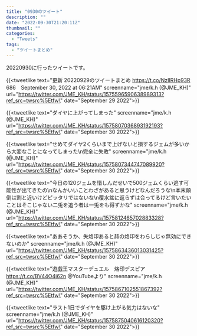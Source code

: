```yaml
---
title: "0930のツイート"
description: ""
date: "2022-09-30T21:20:11Z"
thumbnail: ""
categories:
  - "Tweets"
tags:
  - "ツイートまとめ"
---
```

20220930に行ったツイートです。
<!--more-->
{{<tweetlike text=\"更新 20220929のツイートまとめ https://t.co/NzIlRHp93R 686　September 30, 2022 at 06:21AM\" screenname=\"jme/k.h (@JME_KH)\" url=\"https://twitter.com/JME_KH/status/1575596590638989313?ref_src=twsrc%5Etfw\" date=\"September 29 2022\">}}

{{<tweetlike text=\"ダイヤに上がってしまった\" screenname=\"jme/k.h (@JME_KH)\" url=\"https://twitter.com/JME_KH/status/1575807036893192193?ref_src=twsrc%5Etfw\" date=\"September 30 2022\">}}

{{<tweetlike text=\"せめてダイヤ2くらいまで上げないと損するジェムが多いから大変なことになってしまった\n完全に失敗\" screenname=\"jme/k.h (@JME_KH)\" url=\"https://twitter.com/JME_KH/status/1575807344747089920?ref_src=twsrc%5Etfw\" date=\"September 30 2022\">}}

{{<tweetlike text=\"今日の120ジェムを惜しんだせいで500ジェムくらい逃す可能性が出てきたの\nなんかいいことわざがあると思うけどなんだろうな\n本末顛倒は割と近いけどピッタリではないな\n覆水盆に返らずは合ってるけど言いたいことはそこじゃない二兎を追う者は一兎をも得ずかな\" screenname=\"jme/k.h (@JME_KH)\" url=\"https://twitter.com/JME_KH/status/1575812465702883328?ref_src=twsrc%5Etfw\" date=\"September 30 2022\">}}

{{<tweetlike text=\"ああそうか、失烙印あると赫の烙印をわらしじゃ無効にできないのか\" screenname=\"jme/k.h (@JME_KH)\" url=\"https://twitter.com/JME_KH/status/1575863436013031425?ref_src=twsrc%5Etfw\" date=\"September 30 2022\">}}

{{<tweetlike text=\"遊戯王マスターデュエル　烙印デスピア https://t.co/BV44O4j62n @YouTubeより\" screenname=\"jme/k.h (@JME_KH)\" url=\"https://twitter.com/JME_KH/status/1575867102551867392?ref_src=twsrc%5Etfw\" date=\"September 30 2022\">}}

{{<tweetlike text=\"ラスト1日でダイヤを駆け上がる気力はないな\" screenname=\"jme/k.h (@JME_KH)\" url=\"https://twitter.com/JME_KH/status/1575875040616120320?ref_src=twsrc%5Etfw\" date=\"September 30 2022\">}}

